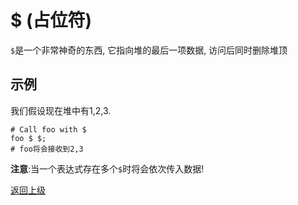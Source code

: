 # $ (占位符)

`$`是一个非常神奇的东西, 它指向堆的最后一项数据, 访问后同时删除堆顶

## 示例
我们假设现在堆中有1,2,3.
```
# Call foo with $
foo $ $;
# foo将会接收到2,3
```
**注意**:当一个表达式存在多个`$`时将会依次传入数据!

[返回上级](index.md)